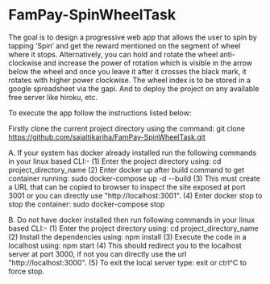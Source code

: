 # FamPay-SpinWheelTask

The goal is to design a progressive web app that allows the user to spin by tapping ‘Spin’ and get the reward mentioned on the segment of wheel where it stops. Alternatively, you can hold and rotate the wheel anti-clockwise and increase the power of rotation which is visible in the arrow below the wheel and once you leave it after it crosses the black mark, it rotates with higher power clockwise. The wheel index is to be stored in a google spreadsheet via the gapi. And to deploy the project on any available free server like hiroku, etc.

To execute the app follow the instructions listed below:

Firstly clone the current project directory using the command: git clone https://github.com/sajaltikariha/FamPay-SpinWheelTask.git

A. If your system has docker already installed run the following commands in your linux based CLI:-
(1) Enter the project directory using: cd project_directory_name
(2) Enter docker up after build command to get container running: sudo docker-compose up -d --build
(3) This must create a URL that can be copied to browser to inspect the site exposed at port 3001 or you can directly use "http://localhost:3001".
(4) Enter docker stop to stop the container: sudo docker-compose stop

B. Do not have docker installed then run following commands in your linux based CLI:-
(1) Enter the project directory using: cd project_directory_name
(2) Install the dependencies using: npm install
(3) Execute the code in a localhost using: npm start
(4) This should redirect you to the localhost server at port 3000, if not you can directly use the url "http://localhost:3000".
(5) To exit the local server type: exit or ctrl^C to force stop.  
